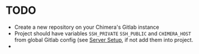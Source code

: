 

# TODO
- Create a new repository on your Chimera's Gitlab instance
- Project should have variables `SSH_PRIVATE` `SSH_PUBLIC` and `CHIMERA_HOST` from global Gitlab config (see [Server Setup](./01-server-setup.md), if not add them into project.
- 


